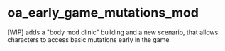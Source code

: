 # oa_early_game_mutations_mod
[WIP] adds a "body mod clinic" building and a new scenario, that allows characters to access basic mutations early in the game
